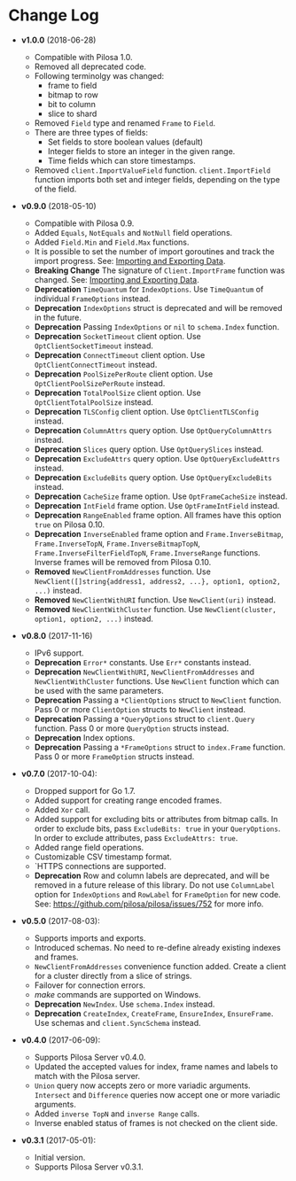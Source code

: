 # Change Log

* **v1.0.0** (2018-06-28)
    * Compatible with Pilosa 1.0.
    * Removed all deprecated code.
    * Following terminolgy was changed:
        * frame to field
        * bitmap to row
        * bit to column
        * slice to shard
    * Removed `Field` type and renamed `Frame` to `Field`.
    * There are three types of fields:
        * Set fields to store boolean values (default)
        * Integer fields to store an integer in the given range.
        * Time fields which can store timestamps.
    * Removed `client.ImportValueField` function. `client.ImportField` function imports both set and integer fields, depending on the type of the field.
  
* **v0.9.0** (2018-05-10)
    * Compatible with Pilosa 0.9.
    * Added `Equals`, `NotEquals` and `NotNull` field operations.
    * Added `Field.Min` and `Field.Max` functions.
    * It is possible to set the number of import goroutines and track the import progress. See: [Importing and Exporting Data](docs/imports-exports.md).
    * **Breaking Change** The signature of `Client.ImportFrame` function was changed. See: [Importing and Exporting Data](docs/imports-exports.md).
    * **Deprecation** `TimeQuantum` for `IndexOptions`. Use `TimeQuantum` of individual `FrameOptions` instead.
    * **Deprecation** `IndexOptions` struct is deprecated and will be removed in the future.
    * **Deprecation** Passing `IndexOptions` or `nil` to `schema.Index` function.
    * **Deprecation** `SocketTimeout` client option. Use `OptClientSocketTimeout` instead.
    * **Deprecation** `ConnectTimeout` client option. Use `OptClientConnectTimeout` instead.
    * **Deprecation** `PoolSizePerRoute` client option. Use `OptClientPoolSizePerRoute` instead.
    * **Deprecation** `TotalPoolSize` client option. Use `OptClientTotalPoolSize` instead.
    * **Deprecation** `TLSConfig` client option. Use `OptClientTLSConfig` instead.
    * **Deprecation** `ColumnAttrs` query option. Use `OptQueryColumnAttrs` instead.
    * **Deprecation** `Slices` query option. Use `OptQuerySlices` instead.
    * **Deprecation** `ExcludeAttrs` query option. Use `OptQueryExcludeAttrs` instead.
    * **Deprecation** `ExcludeBits` query option. Use `OptQueryExcludeBits` instead.
    * **Deprecation** `CacheSize` frame option. Use `OptFrameCacheSize` instead.
    * **Deprecation** `IntField` frame option. Use `OptFrameIntField` instead.
    * **Deprecation** `RangeEnabled` frame option. All frames have this option `true` on Pilosa 0.10.
    * **Deprecation** `InverseEnabled` frame option and `Frame.InverseBitmap`, `Frame.InverseTopN`, `Frame.InverseBitmapTopN`, `Frame.InverseFilterFieldTopN`, `Frame.InverseRange` functions. Inverse frames will be removed from Pilosa 0.10.
    * **Removed** `NewClientFromAddresses` function. Use `NewClient([]string{address1, address2, ...}, option1, option2, ...)` instead.
    * **Removed** `NewClientWithURI` function. Use `NewClient(uri)` instead.
    * **Removed** `NewClientWithCluster` function. Use `NewClient(cluster, option1, option2, ...)` instead.
    
* **v0.8.0** (2017-11-16)
    * IPv6 support.
    * **Deprecation** `Error*` constants. Use `Err*` constants instead.
    * **Deprecation** `NewClientWithURI`, `NewClientFromAddresses` and `NewClientWithCluster` functions. Use `NewClient` function which can be used with the same parameters.
    * **Deprecation** Passing a `*ClientOptions` struct to `NewClient` function. Pass 0 or more `ClientOption` structs to `NewClient` instead.  
    * **Deprecation** Passing a `*QueryOptions` struct to `client.Query` function. Pass 0 or more `QueryOption` structs instead. 
    * **Deprecation** Index options.
    * **Deprecation** Passing a `*FrameOptions` struct to `index.Frame` function. Pass 0 or more `FrameOption` structs instead.

* **v0.7.0** (2017-10-04):
    * Dropped support for Go 1.7.
    * Added support for creating range encoded frames.
    * Added `Xor` call.
    * Added support for excluding bits or attributes from bitmap calls. In order to exclude bits, pass `ExcludeBits: true` in your `QueryOptions`. In order to exclude attributes, pass `ExcludeAttrs: true`.
    * Added range field operations.
    * Customizable CSV timestamp format.
    * `HTTPS connections are supported.
    * **Deprecation** Row and column labels are deprecated, and will be removed in a future release of this library. Do not use `ColumnLabel` option for `IndexOptions` and `RowLabel` for `FrameOption` for new code. See: https://github.com/pilosa/pilosa/issues/752 for more info.

* **v0.5.0** (2017-08-03):
    * Supports imports and exports.
    * Introduced schemas. No need to re-define already existing indexes and frames.
    * `NewClientFromAddresses` convenience function added. Create a client for a
      cluster directly from a slice of strings.
    * Failover for connection errors.
    * *make* commands are supported on Windows.
    * **Deprecation** `NewIndex`. Use `schema.Index` instead.
    * **Deprecation** `CreateIndex`, `CreateFrame`, `EnsureIndex`, `EnsureFrame`. Use schemas and `client.SyncSchema` instead.

* **v0.4.0** (2017-06-09):
    * Supports Pilosa Server v0.4.0.
    * Updated the accepted values for index, frame names and labels to match with the Pilosa server.
    * `Union` query now accepts zero or more variadic arguments. `Intersect` and `Difference` queries now accept one or more variadic arguments.
    * Added `inverse TopN` and `inverse Range` calls.
    * Inverse enabled status of frames is not checked on the client side.

* **v0.3.1** (2017-05-01):
    * Initial version.
    * Supports Pilosa Server v0.3.1.
